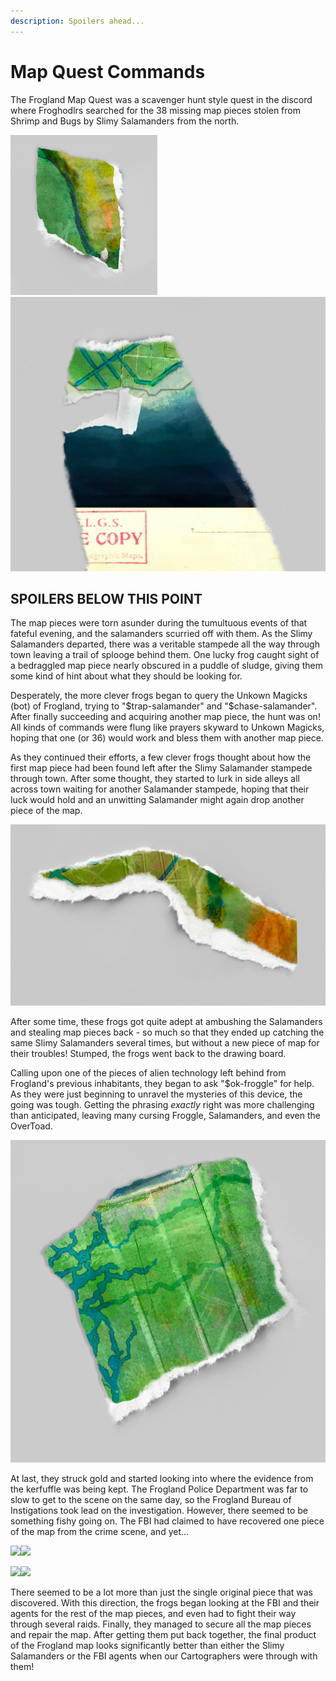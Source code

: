 ```yaml
---
description: Spoilers ahead...
---
```


# Map Quest Commands

The Frogland Map Quest was a scavenger hunt style quest in the discord where Froghodlrs searched for the 38 missing map pieces stolen from Shrimp and Bugs by Slimy Salamanders from the north.

![Two of the missing map pieces...](<../../../../.gitbook/assets/map piece 30 - $SEDUCE-FBI-AGENT.png>) ![...torn apart and needing repaired. ](<../../../../.gitbook/assets/map piece 4 - POSTED $BRIBE-SALAMANDER (1).png>)

## SPOILERS BELOW THIS POINT

The map pieces were torn asunder during the tumultuous events of that fateful evening, and the salamanders scurried off with them. As the Slimy Salamanders departed, there was a veritable stampede all the way through town leaving a trail of splooge behind them. One lucky frog caught sight of a bedraggled map piece nearly obscured in a puddle of sludge, giving them some kind of hint about what they should be looking for.&#x20;

Desperately, the more clever frogs began to query the Unkown Magicks (bot) of Frogland, trying to "$trap-salamander" and "$chase-salamander". After finally succeeding and acquiring another map piece, the hunt was on! All kinds of commands were flung like prayers skyward to Unkown Magicks, hoping that one (or 36) would work and bless them with another map piece.&#x20;

As they continued their efforts, a few clever frogs thought about how the first map piece had been found left after the Slimy Salamander stampede through town. After some thought, they started to lurk in side alleys all across town waiting for another Salamander stampede, hoping that their luck would hold and an unwitting Salamander might again drop another piece of the map.&#x20;

![Yet another map piece. ](<../../../../.gitbook/assets/map piece 18 - POSTED $SEDUCE SALAMANDER (2).png>)

After some time, these frogs got quite adept at ambushing the Salamanders and stealing map pieces back - so much so that they ended up catching the same Slimy Salamanders several times, but without a new piece of map for their troubles! Stumped, the frogs went back to the drawing board.&#x20;

Calling upon one of the pieces of alien technology left behind from Frogland's previous inhabitants, they began to ask "$ok-froggle" for help. As they were just beginning to unravel the mysteries of this device, the going was tough. Getting the phrasing _exactly_ right was more challenging than anticipated, leaving many cursing Froggle, Salamanders, and even the OverToad.&#x20;

![Another piece of the Frogland map. ](<../../../../.gitbook/assets/map piece 2 - POSTED IN SALLY SPAM STASH HOUSE (1).png>)

At last, they struck gold and started looking into where the evidence from the kerfuffle was being kept. The Frogland Police Department was far to slow to get to the scene on the same day, so the Frogland Bureau of Instigations took lead on the investigation. However, there seemed to be something fishy going on. The FBI had claimed to have recovered one piece of the map from the crime scene, and yet...

![](<../../../../.gitbook/assets/map piece 23 - POSTED $STEAL-FBI-EVIDENCE (2).png>)![](<../../../../.gitbook/assets/map piece 31 - POSTED $BRIBE-FBI-AGENT (1).png>)

![](<../../../../.gitbook/assets/extortion - $POSTED $HACK-FBI-SECURITY (1).png>)![](<../../../../.gitbook/assets/map piece film - POSTED $INTERCEPT-FBI-EVIDENCE (2).png>)

There seemed to be a lot more than just the single original piece that was discovered. With this direction, the frogs began looking at the FBI and their agents for the rest of the map pieces, and even had to fight their way through several raids. Finally, they managed to secure all the map pieces and repair the map. After getting them put back together, the final product of the Frogland map looks significantly better than either the Slimy Salamanders or the FBI agents when our Cartographers were through with them!
